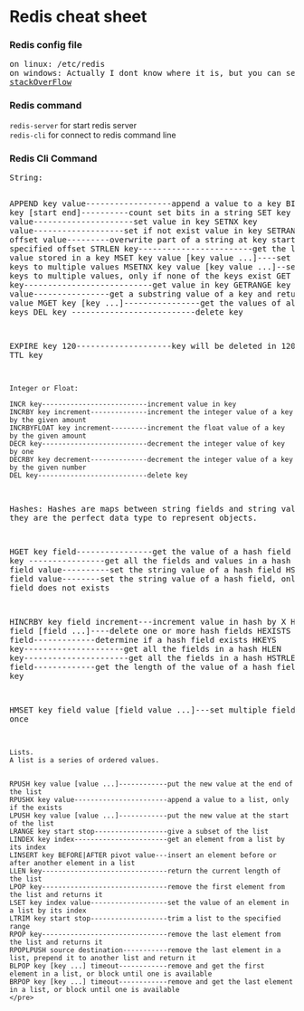 <h1>Redis cheat sheet</h1>

<h3>Redis config file</h3>
<pre>
on linux: /etc/redis
on windows: Actually I dont know where it is, but you can see this page😘
<a href="https://stackoverflow.com/questions/28443515/redis-on-windows-config-file">stackOverFlow</a>
</pre>

<h3>Redis command</h3>
<p>
<code>redis-server</code> for start redis server <br>
<code>redis-cli</code> for connect to redis command line 
</p>

<h3>Redis Cli Command</h3>
<pre>
String:

APPEND key value------------------append a value to a key
BITCOUNT key [start end]----------count set bits in a string
SET key value---------------------set value in key
SETNX key value-------------------set if not exist value in key
SETRANGE key offset value---------overwrite part of a string at key starting at the specified offset
STRLEN key------------------------get the length of the value stored in a key
MSET key value [key value ...]----set multiple keys to multiple values
MSETNX key value [key value ...]--set multiple keys to multiple values, only if none of the keys exist
GET key---------------------------get value in key
GETRANGE key value----------------get a substring value of a key and return its old value
MGET key [key ...]----------------get the values of all the given keys
DEL key --------------------------delete key

EXPIRE key 120--------------------key will be deleted in 120 seconds
TTL key   
~~~~~~~~~~~~~~~~~~~~~~~~~~~~~~~~~~~~~~~~~~~~~~~~~~~~~~~~~~~~~~~~~~~~~~~~~~~~~~~~~~~~~~~~~~~~~~~~~~~~~~~~~~~~~~~~
Integer or Float:

INCR key--------------------------increment value in key
INCRBY key increment--------------increment the integer value of a key by the given amount
INCRBYFLOAT key increment---------increment the float value of a key by the given amount
DECR key--------------------------decrement the integer value of key by one
DECRBY key decrement--------------decrement the integer value of a key by the given number
DEL key---------------------------delete key
~~~~~~~~~~~~~~~~~~~~~~~~~~~~~~~~~~~~~~~~~~~~~~~~~~~~~~~~~~~~~~~~~~~~~~~~~~~~~~~~~~~~~~~~~~~~~~~~~~~~~~~~~~~~~~~~~
Hashes:
Hashes are maps between string fields and string values, so they are the perfect data type to represent objects.

HGET key field----------------get the value of a hash field
HGETALL key   ----------------get all the fields and values in a hash
HSET key field value----------set the string value of a hash field
HSETNX key field value--------set the string value of a hash field, only if the field does not exists

HINCRBY key field increment---increment value in hash by X
HDEL key field [field ...]----delete one or more hash fields
HEXISTS key field-------------determine if a hash field exists
HKEYS key---------------------get all the fields in a hash
HLEN key----------------------get all the fields in a hash
HSTRLEN key field-------------get the length of the value of a hash field
HVALS key  

HMSET key field value [field value ...]---set multiple fields at once
~~~~~~~~~~~~~~~~~~~~~~~~~~~~~~~~~~~~~~~~~~~~~~~~~~~~~~~~~~~~~~~~~~~~~~~~~~~~~~~~~~~~~~~~~~~~~~~~~~~~~~~~~~~~~~~~~
Lists.
A list is a series of ordered values.


RPUSH key value [value ...]------------put the new value at the end of the list
RPUSHX key value-----------------------append a value to a list, only if the exists
LPUSH key value [value ...]------------put the new value at the start of the list
LRANGE key start stop------------------give a subset of the list
LINDEX key index-----------------------get an element from a list by its index
LINSERT key BEFORE|AFTER pivot value---insert an element before or after another element in a list
LLEN key-------------------------------return the current length of the list
LPOP key-------------------------------remove the first element from the list and returns it
LSET key index value-------------------set the value of an element in a list by its index
LTRIM key start stop-------------------trim a list to the specified range
RPOP key-------------------------------remove the last element from the list and returns it
RPOPLPUSH source destination-----------remove the last element in a list, prepend it to another list and return it
BLPOP key [key ...] timeout------------remove and get the first element in a list, or block until one is available
BRPOP key [key ...] timeout------------remove and get the last element in a list, or block until one is available
</pre>